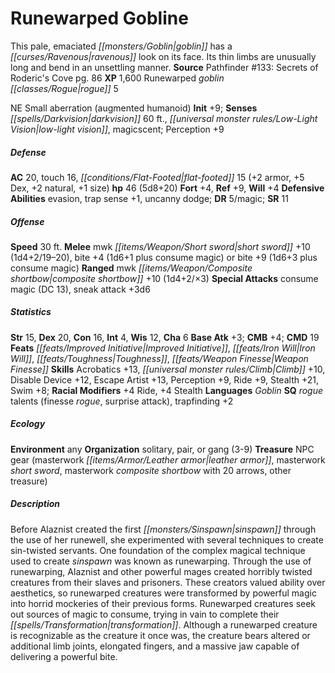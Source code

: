 ﻿---
cssclass: [monsters]
title1: Runewarped Gobline
desc_short: This pale, emaciated goblin has a ravenous look on its face. Its thin
  limbs are unusually long and bend in an unsettling manner.
title2: Runewarped Gobline
CR: 5
sources:
- name: "Pathfinder #133: Secrets of Roderic's Cove"
  page: 86
  link: http://paizo.com/products/btpy9y26?Pathfinder-Adventure-Path-133-Secrets-of-Rodericks-Cove
XP: 1600
race: Runewarped
classes:
- goblin rogue 5
alignment: NE
size: Small
type: aberration
subtypes:
- augmented humanoid
initiative:
  bonus: 9
senses:
  darkvision: 60
  low-light vision: true
  magicscent: true
AC:
  AC: 20
  touch: 16
  flat_footed: 15
  components:
    armor: 2
    dex: 5
    natural: 2
    size: 1
HP:
  HP: 46
  long: 5d8+20
saves:
  fort: 4
  ref: 9
  will: 4
defensive_abilities:
- evasion
- trap sense +1
- uncanny dodge
DR:
- amount: 5
  weakness: magic
SR: 11
speeds:
  base: 30
attacks:
  melee:
  - - text: mwk short sword +10 (1d4+2/19-20)
      entries:
      - - damage: 1d4+2
          crit_range: 19-20
      attack: mwk short sword
      bonus:
      - 10
    - text: bite +4 (1d6+1 plus consume magic)
      entries:
      - - damage: 1d6+1
        - effect: consume magic
      attack: bite
      bonus:
      - 4
  - - text: bite +9 (1d6+3 plus consume magic)
      entries:
      - - damage: 1d6+3
        - effect: consume magic
      attack: bite
      bonus:
      - 9
  ranged:
  - - text: mwk composite shortbow +10 (1d4+2/×3)
      entries:
      - - damage: 1d4+2
          crit_multiplier: 3
      attack: mwk composite shortbow
      bonus:
      - 10
  special:
  - consume magic (DC 13)
  - sneak attack +3d6
ability_scores:
  STR: 15
  DEX: 20
  CON: 16
  INT: 4
  WIS: 12
  CHA: 6
BAB: 3
CMB: 4
CMD: 19
feats:
- name: Improved Initiative
- name: Iron Will
- name: Toughness
- name: Weapon Finesse
skills:
  Acrobatics: 13
  Climb: 10
  Disable Device: 12
  Escape Artist: 13
  Perception: 9
  Ride: 9
  Stealth: 21
  Swim: 8
  _racial_mods:
    Ride:
      _: 4
    Stealth:
      _: 4
languages:
- Goblin
special_qualities:
- rogue talents (finesse rogue, surprise attack)
- trapfinding +2
ecology:
  environment: any
  organization: solitary, pair, or gang (3-9)
  treasure_type: NPC Gear
  treasure:
  - masterwork leather armor
  - masterwork short sword
  - masterwork composite shortbow with 20 arrows
  - other treasure
desc_long: Before Alaznist created the first sinspawn through the use of her runewell,
  she experimented with several techniques to create sin-twisted servants. One foundation
  of the complex magical technique used to create sinspawn was known as runewarping.
  Through the use of runewarping, Alaznist and other powerful mages created horribly
  twisted creatures from their slaves and prisoners. These creators valued ability
  over aesthetics, so runewarped creatures were transformed by powerful magic into
  horrid mockeries of their previous forms. Runewarped creatures seek out sources
  of magic to consume, trying in vain to complete their transformation. Although a
  runewarped creature is recognizable as the creature it once was, the creature bears
  altered or additional limb joints, elongated fingers, and a massive jaw capable
  of delivering a powerful bite.

---

# Runewarped Gobline
This pale, emaciated _[[monsters/Goblin|goblin]]_ has a _[[curses/Ravenous|ravenous]]_ look on its face. Its thin limbs are unusually long and bend in an unsettling manner.
**Source** Pathfinder #133: Secrets of Roderic's Cove pg. 86
**XP** 1,600
Runewarped _goblin_ _[[classes/Rogue|rogue]]_ 5

NE Small aberration (augmented humanoid)
**Init** +9; **Senses** _[[spells/Darkvision|darkvision]]_ 60 ft., _[[universal monster rules/Low-Light Vision|low-light vision]]_, magicscent; Perception +9

##### Defense

**AC** 20, touch 16, _[[conditions/Flat-Footed|flat-footed]]_ 15 (+2 armor, +5 Dex, +2 natural, +1 size)
**hp** 46 (5d8+20)
**Fort** +4, **Ref** +9, **Will** +4
**Defensive Abilities** evasion, trap sense +1, uncanny dodge; **DR** 5/magic; **SR** 11

##### Offense
**Speed** 30 ft.
**Melee** mwk _[[items/Weapon/Short sword|short sword]]_ +10 (1d4+2/19–20), bite +4 (1d6+1 plus consume magic) or bite +9 (1d6+3 plus consume magic)
**Ranged** mwk _[[items/Weapon/Composite shortbow|composite shortbow]]_ +10 (1d4+2/×3)
**Special Attacks** consume magic (DC 13), sneak attack +3d6

##### Statistics
**Str** 15, **Dex** 20, **Con** 16, **Int** 4, **Wis** 12, **Cha** 6
**Base Atk** +3; **CMB** +4; **CMD** 19
**Feats** _[[feats/Improved Initiative|Improved Initiative]]_, _[[feats/Iron Will|Iron Will]]_, _[[feats/Toughness|Toughness]]_, _[[feats/Weapon Finesse|Weapon Finesse]]_
**Skills** Acrobatics +13, _[[universal monster rules/Climb|Climb]]_ +10, Disable Device +12, Escape Artist +13, Perception +9, Ride +9, Stealth +21, Swim +8; **Racial Modifiers** +4 Ride, +4 Stealth
**Languages** _Goblin_
**SQ** _rogue_ talents (finesse _rogue_, surprise attack), trapfinding +2

##### Ecology

**Environment** any
**Organization** solitary, pair, or gang (3-9)
**Treasure** NPC gear (masterwork _[[items/Armor/Leather armor|leather armor]]_, masterwork _short sword_, masterwork _composite shortbow_ with 20 arrows, other treasure)

##### Description

Before Alaznist created the first _[[monsters/Sinspawn|sinspawn]]_ through the use of her runewell, she experimented with several techniques to create sin-twisted servants. One foundation of the complex magical technique used to create _sinspawn_ was known as runewarping. Through the use of runewarping, Alaznist and other powerful mages created horribly twisted creatures from their slaves and prisoners. These creators valued ability over aesthetics, so runewarped creatures were transformed by powerful magic into horrid mockeries of their previous forms. Runewarped creatures seek out sources of magic to consume, trying in vain to complete their _[[spells/Transformation|transformation]]_. Although a runewarped creature is recognizable as the creature it once was, the creature bears altered or additional limb joints, elongated fingers, and a massive jaw capable of delivering a powerful bite.